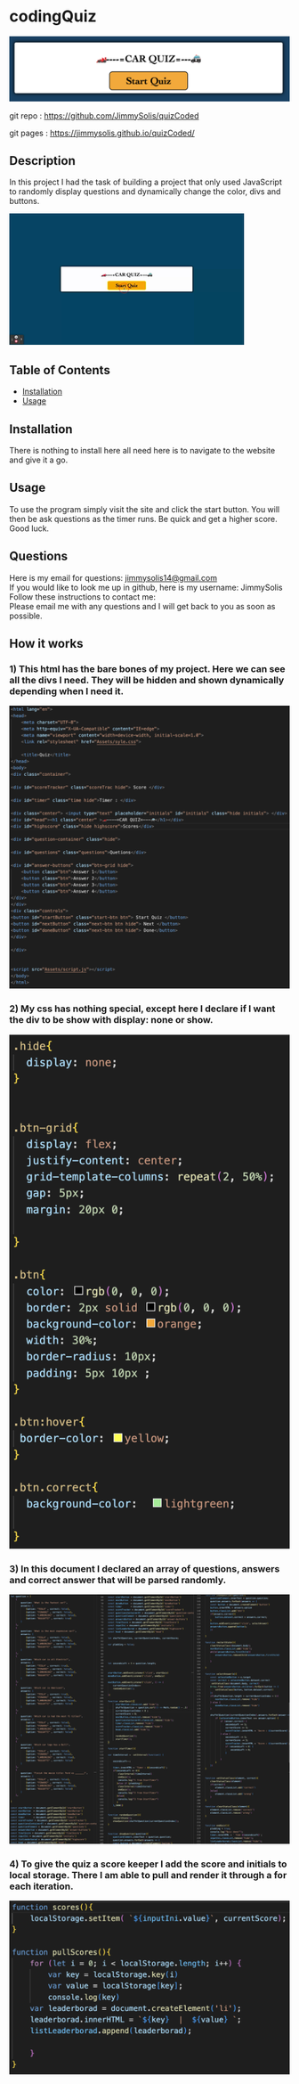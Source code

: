 # codingQuiz

![quizz](/Assets/img/quizz.png)

git repo : https://github.com/JimmySolis/quizCoded

git pages : https://jimmysolis.github.io/quizCoded/

## Description

In this project I had the task of building a project that only used JavaScript to randomly display questions and dynamically change the color, divs and buttons.

![quizz](/Assets/img/Quiz.gif)

## Table of Contents

- [Installation](#installation)
- [Usage](#usage)

## Installation

There is nothing to install here all need here is to navigate to the website and give it a go.

## Usage

To use the program simply visit the site and click the start button. You will then be ask questions as the timer runs. Be quick and get a higher score. Good luck.

## Questions

Here is my email for questions: jimmysolis14@gmail.com
<br />
If you would like to look me up in github, here is my username: JimmySolis
<br />
Follow these instructions to contact me: <br />
Please email me with any questions and I will get back to you as soon as possible.

## How it works

### 1) This html has the bare bones of my project. Here we can see all the divs I need. They will be hidden and shown dynamically depending when I need it.

![quizz](/Assets/img/html.png)

### 2) My css has nothing special, except here I declare if I want the div to be show with display: none or show.

![quizz](/Assets/img/none.png)

### 3) In this document I declared an array of questions, answers and correct answer that will be parsed randomly.

![quizz](/Assets/img/js.png)

### 4) To give the quiz a score keeper I add the score and initials to local storage. There I am able to pull and render it through a for each iteration.

![quizz](/Assets/img/score.png)
